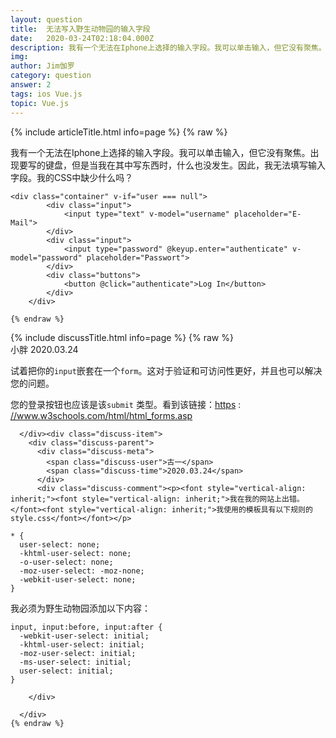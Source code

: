 ```yaml
---
layout: question
title:  无法写入野生动物园的输入字段
date:   2020-03-24T02:18:04.000Z
description: 我有一个无法在Iphone上选择的输入字段。我可以单击输入，但它没有聚焦。出现要写的键盘，但是当我在其中写东西时，什么也没发生。因此，我无法填写输入字段。...
img: 
author: Jim伽罗
category: question
answer: 2
tags: ios Vue.js
topic: Vue.js
---
```

<div class="article-root">
  <div class="article">
    {% include articleTitle.html info=page %}
    {% raw %}
    <div class="article-content"><p><font style="vertical-align: inherit;"><font style="vertical-align: inherit;">我有一个无法在Iphone上选择的输入字段。</font><font style="vertical-align: inherit;">我可以单击输入，但它没有聚焦。</font><font style="vertical-align: inherit;">出现要写的键盘，但是当我在其中写东西时，什么也没发生。</font><font style="vertical-align: inherit;">因此，我无法填写输入字段。</font><font style="vertical-align: inherit;">我的CSS中缺少什么吗？</font></font></p>

<pre><code>&lt;div class="container" v-if="user === null"&gt;<font></font>
        &lt;div class="input"&gt;<font></font>
            &lt;input type="text" v-model="username" placeholder="E-Mail"&gt;<font></font>
        &lt;/div&gt;<font></font>
        &lt;div class="input"&gt;<font></font>
            &lt;input type="password" @keyup.enter="authenticate" v-model="password" placeholder="Passwort"&gt;<font></font>
        &lt;/div&gt;<font></font>
        &lt;div class="buttons"&gt;<font></font>
            &lt;button @click="authenticate"&gt;Log In&lt;/button&gt;<font></font>
        &lt;/div&gt;<font></font>
    &lt;/div&gt;<font></font>
</code></pre></div>
    {% endraw %}
  </div>

  <div class="discuss-wrapper">
    {% include discussTitle.html info=page %}
    {% raw %}
    <div class="discuss-item">
        <div class="discuss-parent">
          <div class="discuss-meta">
            <span class="discuss-user">小胖</span>
            <span class="discuss-time">2020.03.24</span>
          </div>
          <div class="discuss-comment"><p><font style="vertical-align: inherit;"><font style="vertical-align: inherit;">试着把你的</font></font><code>input</code><font style="vertical-align: inherit;"><font style="vertical-align: inherit;">嵌套在一个</font></font><code>form</code><font style="vertical-align: inherit;"><font style="vertical-align: inherit;">。</font><font style="vertical-align: inherit;">这对于验证和可访问性更好，并且也可以解决您的问题。</font></font></p>

<p><font style="vertical-align: inherit;"><font style="vertical-align: inherit;">您的登录按钮也应该是该</font></font><code>submit</code><font style="vertical-align: inherit;"><font style="vertical-align: inherit;">  类型。</font><font style="vertical-align: inherit;">看到该链接：</font><a href="https://www.w3schools.com/html/html_forms.asp" rel="nofollow noreferrer"><font style="vertical-align: inherit;">https</font></a><font style="vertical-align: inherit;"> :
 </font></font><a href="https://www.w3schools.com/html/html_forms.asp" rel="nofollow noreferrer"><font style="vertical-align: inherit;"><font style="vertical-align: inherit;">//www.w3schools.com/html/html_forms.asp</font></font></a></p></div>
        </div>
        
      </div><div class="discuss-item">
        <div class="discuss-parent">
          <div class="discuss-meta">
            <span class="discuss-user">古一</span>
            <span class="discuss-time">2020.03.24</span>
          </div>
          <div class="discuss-comment"><p><font style="vertical-align: inherit;"><font style="vertical-align: inherit;">我在我的网站上出错。</font><font style="vertical-align: inherit;">我使用的模板具有以下规则的style.css</font></font></p>

<pre><code>* {<font></font>
  user-select: none;<font></font>
  -khtml-user-select: none;<font></font>
  -o-user-select: none;<font></font>
  -moz-user-select: -moz-none;<font></font>
  -webkit-user-select: none;<font></font>
}<font></font>
</code></pre>

<p><font style="vertical-align: inherit;"><font style="vertical-align: inherit;">我必须为野生动物园添加以下内容：</font></font></p>

<pre><code>input, input:before, input:after {<font></font>
  -webkit-user-select: initial;<font></font>
  -khtml-user-select: initial;<font></font>
  -moz-user-select: initial;<font></font>
  -ms-user-select: initial;<font></font>
  user-select: initial;<font></font>
}<font></font>
</code></pre></div>
        </div>
        
      </div>
    {% endraw %}
  </div>
<div>
